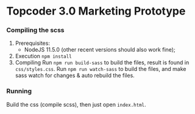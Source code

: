 # Topcoder 3.0 Marketing Prototype

### Compiling the scss
1.  Prerequisites:
    - NodeJS 11.5.0 (other recent versions should also work fine);
2. Execution
    `npm install`
3. Compiling
   Run `npm run build-sass` to build the files, result is found in `css/styles.css`.
   Run `npm run watch-sass` to build the files, and make sass watch for changes & auto rebuild the files.

### Running
Build the css (compile scss), then just open `index.html`.
